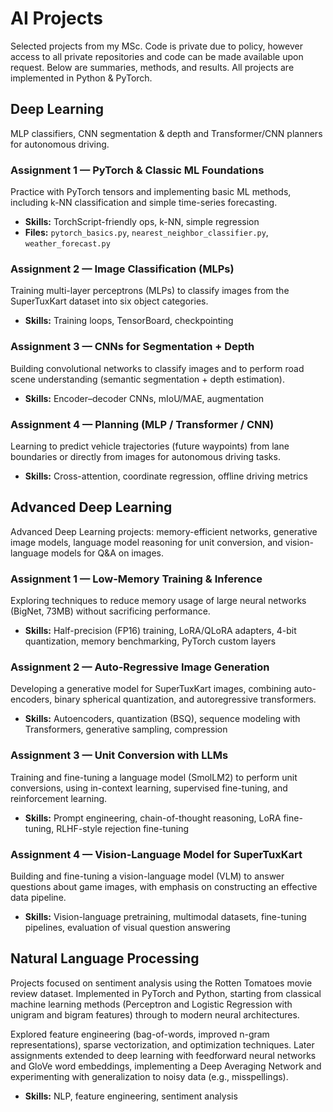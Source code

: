 # AI Projects

Selected projects from my MSc. 
Code is private due to policy, however access to all private repositories and code can be made available upon request. Below are summaries, methods, and results. 
All projects are implemented in Python & PyTorch.

## Deep Learning
MLP classifiers, CNN segmentation & depth and Transformer/CNN planners for autonomous driving.

### Assignment 1 — PyTorch & Classic ML Foundations
Practice with PyTorch tensors and implementing basic ML methods, including k-NN classification and simple time-series forecasting.  
- **Skills:** TorchScript-friendly ops, k-NN, simple regression  
- **Files:** `pytorch_basics.py`, `nearest_neighbor_classifier.py`, `weather_forecast.py`

### Assignment 2 — Image Classification (MLPs)
Training multi-layer perceptrons (MLPs) to classify images from the SuperTuxKart dataset into six object categories.  
- **Skills:** Training loops, TensorBoard, checkpointing  

### Assignment 3 — CNNs for Segmentation + Depth
Building convolutional networks to classify images and to perform road scene understanding (semantic segmentation + depth estimation).  
- **Skills:** Encoder–decoder CNNs, mIoU/MAE, augmentation  

### Assignment 4 — Planning (MLP / Transformer / CNN)
Learning to predict vehicle trajectories (future waypoints) from lane boundaries or directly from images for autonomous driving tasks.  
- **Skills:** Cross-attention, coordinate regression, offline driving metrics  


## Advanced Deep Learning
Advanced Deep Learning projects: memory-efficient networks, generative image models, language model reasoning for unit conversion, and vision-language models for Q&A on images.

### Assignment 1 — Low-Memory Training & Inference
Exploring techniques to reduce memory usage of large neural networks (BigNet, 73MB) without sacrificing performance.  
- **Skills:** Half-precision (FP16) training, LoRA/QLoRA adapters, 4-bit quantization, memory benchmarking, PyTorch custom layers  

### Assignment 2 — Auto-Regressive Image Generation
Developing a generative model for SuperTuxKart images, combining auto-encoders, binary spherical quantization, and autoregressive transformers.  
- **Skills:** Autoencoders, quantization (BSQ), sequence modeling with Transformers, generative sampling, compression  

### Assignment 3 — Unit Conversion with LLMs
Training and fine-tuning a language model (SmolLM2) to perform unit conversions, using in-context learning, supervised fine-tuning, and reinforcement learning.  
- **Skills:** Prompt engineering, chain-of-thought reasoning, LoRA fine-tuning, RLHF-style rejection fine-tuning  

### Assignment 4 — Vision-Language Model for SuperTuxKart
Building and fine-tuning a vision-language model (VLM) to answer questions about game images, with emphasis on constructing an effective data pipeline.  
- **Skills:** Vision-language pretraining, multimodal datasets, fine-tuning pipelines, evaluation of visual question answering  

## Natural Language Processing
Projects focused on sentiment analysis using the Rotten Tomatoes movie review dataset. Implemented in PyTorch and Python, starting from classical machine learning methods (Perceptron and Logistic Regression with unigram and bigram features) through to modern neural architectures.

Explored feature engineering (bag-of-words, improved n-gram representations), sparse vectorization, and optimization techniques. Later assignments extended to deep learning with feedforward neural networks and GloVe word embeddings, implementing a Deep Averaging Network and experimenting with generalization to noisy data (e.g., misspellings).
- **Skills:** NLP, feature engineering, sentiment analysis  


